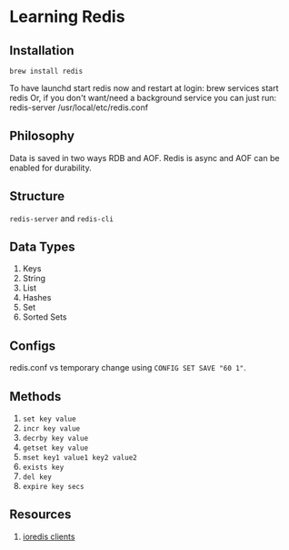 # Learning Redis

## Installation

``brew install redis``

To have launchd start redis now and restart at login:
  brew services start redis
Or, if you don't want/need a background service you can just run:
  redis-server /usr/local/etc/redis.conf

## Philosophy

Data is saved in two ways RDB and AOF. Redis is async and AOF can be enabled for durability.

## Structure

``redis-server`` and ``redis-cli``

## Data Types

1. Keys
1. String
1. List
1. Hashes
1. Set
1. Sorted Sets

## Configs

redis.conf vs temporary change using ``CONFIG SET SAVE "60 1"``.

## Methods

1. ``set key value``
1. ``incr key value``
1. ``decrby key value``
1. ``getset key value``
1. ``mset key1 value1 key2 value2``
1. ``exists key``
1. ``del key``
1. ``expire key secs``

## Resources

1. [ioredis clients](https://redis.io/clients#nodejs)

